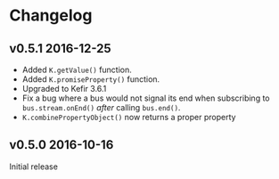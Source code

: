 Changelog
=========

## v0.5.1 2016-12-25

* Added `K.getValue()` function.
* Added `K.promiseProperty()` function.
* Upgraded to Kefir 3.6.1
* Fix a bug where a bus would not signal its end when subscribing to
  `bus.stream.onEnd()` _after_ calling `bus.end()`.
* `K.combinePropertyObject()` now returns a proper property

## v0.5.0 2016-10-16

Initial release

